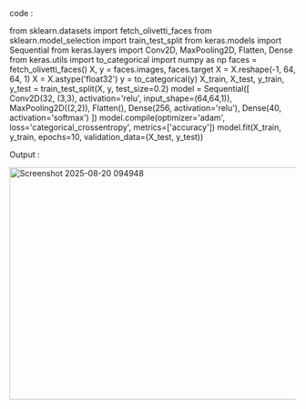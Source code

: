 code :

from sklearn.datasets import fetch_olivetti_faces 
from sklearn.model_selection import train_test_split 
from keras.models import Sequential 
from keras.layers import Conv2D, MaxPooling2D, Flatten, Dense 
from keras.utils import to_categorical 
import numpy as np 
faces = fetch_olivetti_faces() 
X, y = faces.images, faces.target 
X = X.reshape(-1, 64, 64, 1) 
X = X.astype('float32') 
y = to_categorical(y) 
X_train, X_test, y_train, y_test = train_test_split(X, y, test_size=0.2) 
model = Sequential([ 
Conv2D(32, (3,3), activation='relu', input_shape=(64,64,1)), 
MaxPooling2D((2,2)), 
Flatten(), 
Dense(256, activation='relu'), 
Dense(40, activation='softmax') 
]) 
model.compile(optimizer='adam', loss='categorical_crossentropy', 
metrics=['accuracy']) 
model.fit(X_train, y_train, epochs=10, validation_data=(X_test, y_test))

Output :

<img width="1474" height="409" alt="Screenshot 2025-08-20 094948" src="https://github.com/user-attachments/assets/88dba7d2-3504-44ff-9575-d4e95a3627f4" />
